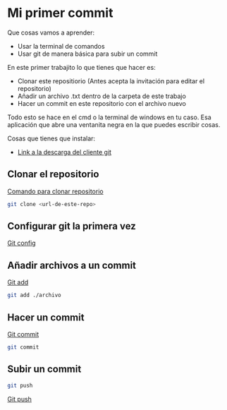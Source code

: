# Mi primer commit

Que cosas vamos a aprender:

- Usar la terminal de comandos
- Usar git de manera básica para subir un commit

En este primer trabajito lo que tienes que hacer es:

- Clonar este repositiorio (Antes acepta la invitación para editar el repositorio)
- Añadir un archivo .txt dentro de la carpeta de este trabajo
- Hacer un commit en este repositorio con el archivo nuevo

Todo esto se hace en el cmd o la terminal de windows en tu caso. Esa aplicación que abre una ventanita negra en la que puedes escribir cosas.


Cosas que tienes que instalar:

- [Link a la descarga del cliente git](https://git-scm.com/downloads)

## Clonar el repositorio

[Comando para clonar repositorio](https://git-scm.com/docs/git-clone)

```bash
git clone <url-de-este-repo>

```
## Configurar git la primera vez

[Git config](https://git-scm.com/book/es/v2/Inicio---Sobre-el-Control-de-Versiones-Configurando-Git-por-primera-vez)

## Añadir archivos a un commit

[Git add](https://git-scm.com/docs/git-add)
```bash
git add ./archivo
```

## Hacer un commit

[Git commit](https://git-scm.com/docs/git-commit)

```bash
git commit
```

## Subir un commit

```bash
git push
```
[Git push](https://git-scm.com/docs/git-push)